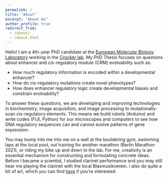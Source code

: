 ```yaml
---
permalink: /
title: "About"
excerpt: "About me"
author_profile: true
redirect_from: 
  - /about/
  - /about.html
---
```

Hello! I am a 4th-year PhD candidate at the [European Molecular Biology Laboratory](https://www.embl.de) working in the [Crocker lab](https://www.embl.de/research/units/dev_biology/crocker/index.html). My PhD Thesis focuses on questions about enhancer and cis-regulatory module (CRM) evolvability such as: 

- How much regulatory information is encoded within a developmental enhancer? 
- How do cis-regulatory mutations create novel phenotypes? 
- How does enhancer regulatory logic create developmental biases and constrain evolvability? 

To answer these questions, we are developing and improving technologies in biochemistry, image acquisition, and image processing to mutationally-scan cis-regulatory elements. This means we build robots (Arduino) and write codes (FIJI, Python) for our microscopes and computers to see how DNA regulatory sequences can and cannot evolve patterns of gene expression.

You may bump into me into me on a wall at the bouldering gym, swimming laps at the local pool, out training for another marathon (Berlin Marathon 2021), or riding my bike up and down to the lab. For me, creativity is an essential mechanism for constructing and formulating concrete ideas. Before I became a scientist, I studied clarinet performance and you may still hear me playing the clarinet with the local Blasmusikverein. I also do quite a bit of art, which you can find [here](https://tfuqua95.github.io/) if you're interested.
